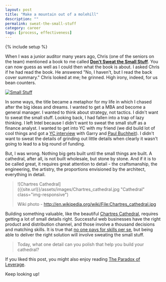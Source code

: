 ```yaml
---
layout: post
title: "Make a mountain out of a molehill"
description: ""
permalink: sweat-the-small-stuff
category: career
tags: [process, effectiveness]
---
```

{% include setup %}

When I was a junior auditor many years ago, Chris (one of the seniors on the team) mentioned a book to me called [__Don\'t Sweat the Small Stuff__](http://www.amazon.com/gp/product/B00BW1QWGC/ref=as_li_ss_tl?ie=UTF8&camp=1789&creative=390957&creativeASIN=B00BW1QWGC&linkCode=as2&tag=pmfatr-20). You can now guess as well as I could then what the book is about. I asked Chris if he had read the book. He answered "No, I haven\'t, but I read the back cover summary." Chris looked at me; he grinned. High irony, indeed, for us bean counters.

[![Small Stuff]({{site.url}}/assets/images/2014-02-23_SmallStuff.jpg "Small Stuff")](http://www.amazon.com/gp/product/B00BW1QWGC/ref=as_li_ss_il?ie=UTF8&camp=1789&creative=390957&creativeASIN=B00BW1QWGC&linkCode=as2&tag=pmfatr-20)

In some ways, the title became a metaphor for my life in which I chased after the big ideas and dreams. I wanted to get a MBA and become a general manager. I wanted to think about strategy, not tactics. I didn\'t want to sweat the small stuff. Looking back, I had fallen into a trap of lazy thinking. I left Intel because I didn\'t want to sweat the small stuff as a finance analyst. I wanted to get into YC with my friend (we did build lot of cool things and got a [YC interview]() with Garry and [Paul Buchheit](http://paulbuchheit.blogspot.com/)). I didn\'t want to sweat the details of grinding out little details when clearly it wasn\'t going to lead to a big round of funding.

But, I was wrong. Nothing big gets built until the small things are built. A cathedral, after all, is not built wholesale, but stone by stone. And if it is to be called great, it requires great attention to detail - the craftsmanship, the engineering, the artistry, the proportions envisioned by the architect, everything in detail.

> ![Chartres Cathedral]({{site.url}}/assets/images/Chartres_cathedral.jpg "Cathedral" class="img-responsive")
>
> Wiki photo - http://en.wikipedia.org/wiki/File:Chartres_cathedral.jpg

Building something valuable, like the beautiful [Chartres Cathedral](http://en.wikipedia.org/wiki/Chartres_Cathedral), requires getting a lot of small details right. Successful web businesses have the right product and distribution channel, and those involve a thousand decisions and matching skills. It is true that [no one pays for skills per se](../what-is-a-skill-worth), but being able to deliver the right solution will involve sweating the small stuff.

<blockquote class="pattern-diagonal">
Today, what one detail can you polish that help you build your cathedral?
</blockquote>

If you liked this post, you might also enjoy reading [The Paradox of Leverage](../paradox-of-leverage).

Keep looking up!
